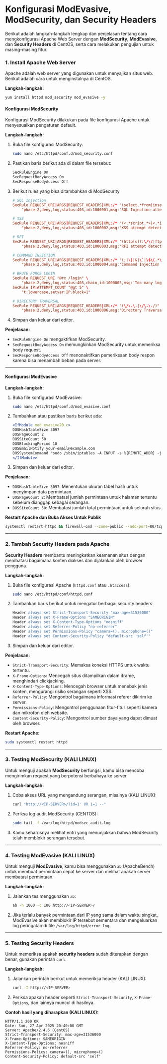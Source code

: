 # Konfigurasi ModEvasive, ModSecurity, dan Security Headers
Berikut adalah langkah-langkah lengkap dan penjelasan tentang cara mengkonfigurasi Apache Web Server dengan **ModSecurity**, **ModEvasive**, dan **Security Headers** di CentOS, serta cara melakukan pengujian untuk masing-masing fitur.

### 1. **Install Apache Web Server**
   Apache adalah web server yang digunakan untuk menyajikan situs web. Berikut adalah cara untuk menginstalnya di CentOS.

   **Langkah-langkah:**
   ```bash
   yum install httpd mod_security mod_evasive -y
   ```

#### **Konfigurasi ModSecurity**
   Konfigurasi ModSecurity dilakukan pada file konfigurasi Apache untuk menyesuaikan pengaturan default.

   **Langkah-langkah:**
   1. Buka file konfigurasi ModSecurity:
      ```bash
      sudo nano /etc/httpd/conf.d/mod_security.conf
      ```
   2. Pastikan baris berikut ada di dalam file tersebut:
      ```apache
      SecRuleEngine On
      SecRequestBodyAccess On
      SecResponseBodyAccess Off
      ```
   3. Berikut rules yang bisa ditambahkan di ModSecurity
        ```conf
        # SQL Injection
        SecRule REQUEST_URI|ARGS|REQUEST_HEADERS|XML:/* "(select.*from|insert.*into|union.*select.*from|drop.*table|update.*set|--|#|;|/\*|\*/)" \
            "phase:2,deny,log,status:403,id:1000001,msg:'SQL Injection attempt detected'"

        # XSS
        SecRule REQUEST_URI|ARGS|REQUEST_HEADERS|XML:/* "(<.*script.*>|<.*iframe.*>|<.*object.*>|<.*applet.*>)" \
            "phase:2,deny,log,status:403,id:1000002,msg:'XSS attempt detected'"

        # RFI
        SecRule REQUEST_URI|ARGS|REQUEST_HEADERS|XML:/* "(http[s]?:\/\/|ftp:\/\/|file:\/\/)" \
            "phase:2,deny,log,status:403,id:1000003,msg:'RFI attempt detected'"

        # COMMAND INJECTION
        SecRule REQUEST_URI|ARGS|REQUEST_HEADERS|XML:/* "(;|\||&|\`|\$\(.*\))" \
            "phase:2,deny,log,status:403,id:1000004,msg:'Command Injection attempt detected'"

        # BRUTE FORCE LOGIN
        SecRule REQUEST_URI "@rx /login" \
            "phase:2,deny,log,status:403,chain,id:1000005,msg:'Too many login attempts, brute force detected'"
        SecRule IP:ATTEMPT_COUNT "@gt 5" \
            "t:lowercase,setvar:IP.block=1"

        # DIRECTORY TRAVERSAL
        SecRule REQUEST_URI|ARGS|REQUEST_HEADERS|XML:/* "(\/\.\.|\/\.\./)" \
            "phase:2,deny,log,status:403,id:1000006,msg:'Directory Traversal attempt detected'"
        ```

   3. Simpan dan keluar dari editor.

   **Penjelasan:**  
   - `SecRuleEngine On` mengaktifkan ModSecurity.
   - `SecRequestBodyAccess On` memungkinkan ModSecurity untuk memeriksa body request.
   - `SecResponseBodyAccess Off` menonaktifkan pemeriksaan body respon karena bisa menambah beban pada server.
---
#### **Konfigurasi ModEvasive**
   **Langkah-langkah:**
   1. Buka file konfigurasi ModEvasive:
      ```bash
      sudo nano /etc/httpd/conf.d/mod_evasive.conf
      ```
   2. Tambahkan atau pastikan baris berikut ada:
      ```apache
      <IfModule mod_evasive20.c>
      DOSHashTableSize 3097
      DOSPageCount 2
      DOSSiteCount 50
      DOSBlockingPeriod 10
      DOSEmailNotify your-email@example.com
      DOSSystemCommand "sudo /sbin/iptables -A INPUT -s %{REMOTE_ADDR} -j DROP"
      </IfModule>
      ```
   3. Simpan dan keluar dari editor.

   **Penjelasan:**
   - `DOSHashTableSize 3097`: Menentukan ukuran tabel hash untuk menyimpan data permintaan.
   - `DOSPageCount 2`: Membatasi jumlah permintaan untuk halaman tertentu sebelum dianggap sebagai serangan.
   - `DOSSiteCount 50`: Membatasi jumlah total permintaan untuk seluruh situs.

   **Restart Apache dan Buka Akses Untuk Publik**
   ```bash
   systemctl restart httpd && firewall-cmd --zone=public --add-port=80/tcp --permanent && firewall-cmd --zone=public --add-port=443/tcp --permanent && firewall-cmd --reload
   ```
---
### 2. **Tambah Security Headers pada Apache**
   **Security Headers** membantu meningkatkan keamanan situs dengan membatasi bagaimana konten diakses dan dijalankan oleh browser pengguna.

   **Langkah-langkah:**
   1. Buka file konfigurasi Apache (`httpd.conf` atau `.htaccess`):
      ```bash
      sudo nano /etc/httpd/conf/httpd.conf
      ```
   2. Tambahkan baris berikut untuk mengatur berbagai security headers:
      ```apache
      Header always set Strict-Transport-Security "max-age=31536000"
      Header always set X-Frame-Options "SAMEORIGIN"
      Header always set X-Content-Type-Options "nosniff"
      Header always set Referrer-Policy "no-referrer"
      Header always set Permissions-Policy "camera=(), microphone=()"
      Header always set Content-Security-Policy "default-src 'self'"
      ```
   3. Simpan dan keluar dari editor.

   **Penjelasan:**
   - `Strict-Transport-Security`: Memaksa koneksi HTTPS untuk waktu tertentu.
   - `X-Frame-Options`: Mencegah situs ditampilkan dalam iframe, menghindari clickjacking.
   - `X-Content-Type-Options`: Mencegah browser untuk menebak jenis konten, mengurangi risiko serangan seperti XSS.
   - `Referrer-Policy`: Mengontrol bagaimana informasi referer dikirim ke server.
   - `Permissions-Policy`: Mengontrol penggunaan fitur-fitur seperti kamera dan mikrofon oleh website.
   - `Content-Security-Policy`: Mengontrol sumber daya yang dapat dimuat oleh browser.

   **Restart Apache:**
   ```bash
   sudo systemctl restart httpd
   ```
---
### 3. **Testing ModSecurity** (KALI LINUX)
   Untuk menguji apakah **ModSecurity** berfungsi, kamu bisa mencoba mengirimkan request yang berpotensi berbahaya ke server.

   **Langkah-langkah:**
   1. Coba akses URL yang mengandung serangan, misalnya (KALI LINUX):
      ```bash
      curl "http://<IP-SERVER>/?id=1' OR 1=1 --"
      ```
   2. Periksa log audit ModSecurity (CENTOS):
      ```bash
      sudo tail -f /var/log/httpd/modsec_audit.log
      ```
   3. Kamu seharusnya melihat entri yang menunjukkan bahwa ModSecurity telah memblokir serangan tersebut.
---

### 4. **Testing ModEvasive** (KALI LINUX)
   Untuk menguji **ModEvasive**, kamu bisa menggunakan `ab` (ApacheBench) untuk membuat permintaan cepat ke server dan melihat apakah server membatasi permintaan.

   **Langkah-langkah:**
   1. Jalankan tes menggunakan `ab`:
      ```bash
      ab -n 1000 -c 100 http://<IP-SERVER>/
      ```
   2. Jika terlalu banyak permintaan dari IP yang sama dalam waktu singkat, ModEvasive akan memblokir IP tersebut sementara dan mengeluarkan log peringatan di file `/var/log/httpd/error_log`.
---

### 5. **Testing Security Headers**
   Untuk memeriksa apakah **security headers** sudah diterapkan dengan benar, gunakan perintah `curl`.

   **Langkah-langkah:**
   1. Jalankan perintah berikut untuk memeriksa header (KALI LINUX):
      ```bash
      curl -I http://<IP-SERVER>
      ```
   2. Periksa apakah header seperti `Strict-Transport-Security`, `X-Frame-Options`, dan lainnya muncul di hasilnya.

   **Contoh hasil yang diharapkan (KALI LINUX):**
   ```plaintext
   HTTP/1.1 200 OK
   Date: Sun, 27 Apr 2025 20:40:00 GMT
   Server: Apache/2.4.6 (CentOS)
   Strict-Transport-Security: max-age=31536000
   X-Frame-Options: SAMEORIGIN
   X-Content-Type-Options: nosniff
   Referrer-Policy: no-referrer
   Permissions-Policy: camera=(), microphone=()
   Content-Security-Policy: default-src 'self'
   ```
